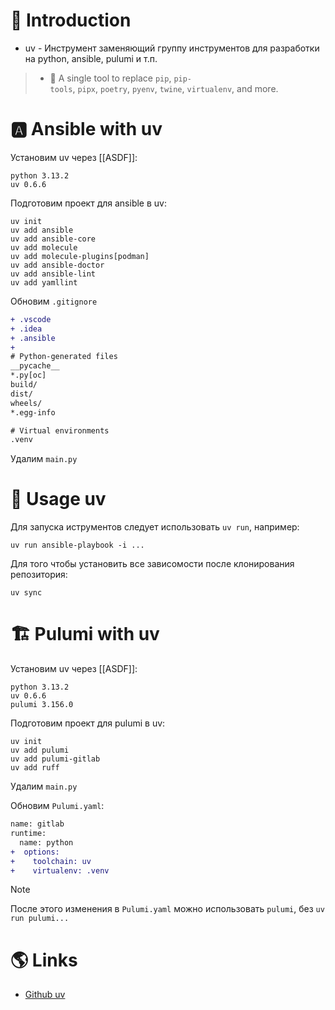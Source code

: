 
# 📖 Introduction

- uv - Инструмент заменяющий группу инструментов для разработки на python, ansible, pulumi и т.п.

> - 🚀 A single tool to replace `pip`, `pip-tools`, `pipx`, `poetry`, `pyenv`, `twine`, `virtualenv`, and more.

# 🅰️ Ansible with uv

Установим uv через [[ASDF]]:

```shell title=.tool-versions
python 3.13.2
uv 0.6.6
```

Подготовим проект для ansible в uv:

```shell
uv init
uv add ansible
uv add ansible-core
uv add molecule
uv add molecule-plugins[podman]
uv add ansible-doctor
uv add ansible-lint
uv add yamllint
```

Обновим `.gitignore`

```diff title=.gitignore
+ .vscode
+ .idea
+ .ansible
+
# Python-generated files
__pycache__
*.py[oc]
build/
dist/
wheels/
*.egg-info

# Virtual environments
.venv
```

Удалим `main.py`

# 👷 Usage uv

Для запуска иструментов следует использовать `uv run`, например:

```shell
uv run ansible-playbook -i ...
```

Для того чтобы установить все зависомости после клонирования репозитория:

```shell
uv sync
```

# 🏗️ Pulumi with uv

Установим uv через [[ASDF]]:

```shell title=.tool-versions
python 3.13.2
uv 0.6.6
pulumi 3.156.0
```

Подготовим проект для pulumi в uv:

```shell
uv init
uv add pulumi
uv add pulumi-gitlab
uv add ruff
```

Удалим `main.py`

Обновим `Pulumi.yaml`:

```diff title=Pulumi.yaml
name: gitlab
runtime:
  name: python
+  options:
+    toolchain: uv
+    virtualenv: .venv
```

> [!note]
> После этого изменения в `Pulumi.yaml` можно использовать `pulumi`, без `uv run pulumi...`

# 🌎 Links

- [Github uv](https://github.com/astral-sh/uv)
